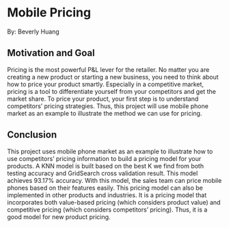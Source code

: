 # Mobile Pricing

By: Beverly Huang

## Motivation and Goal
Pricing is the most powerful P&L lever for the retailer. No matter you are creating a new product or starting a new business, you need to think about how to price your product smartly. Especially in a competitive market, pricing is a tool to differentiate yourself from your competitors and get the market share. To price your product, your first step is to understand competitors’ pricing strategies. Thus, this project will use mobile phone market as an example to illustrate the method we can use for pricing.

## Conclusion
This project uses mobile phone market as an example to illustrate how to use competitors’ pricing information to build a pricing model for your products. A KNN model is built based on the best K we find from both testing accuracy and GridSearch cross validation result. This model achieves 93.17% accuracy. With this model, the sales team can price mobile phones based on their features easily. This pricing model can also be implemented in other products and industries. It is a pricing model that incorporates both value-based pricing (which considers product value) and competitive pricing (which considers competitors’ pricing). Thus, it is a good model for new product pricing.
